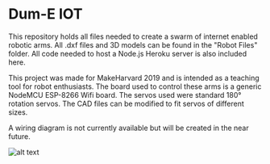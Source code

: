 # Dum-E IOT

This repository holds all files needed to create a swarm of internet enabled robotic arms. All .dxf files and 3D models can be found in the "Robot Files" folder. All code needed to host a Node.js Heroku server is also included here. 

This project was made for MakeHarvard 2019 and is intended as a teaching tool for robot enthusiasts. The board used to control these arms is a generic NodeMCU ESP-8266 Wifi board. The servos used were standard 180° rotation servos. The CAD files can be modified to fit servos of different sizes. 

A wiring diagram is not currently available but will be created in the near future.

![alt text](https://github.com/0xJeremy/Dum-E-IOT/images/image1.jpeg "Dum-E IOT Arms")